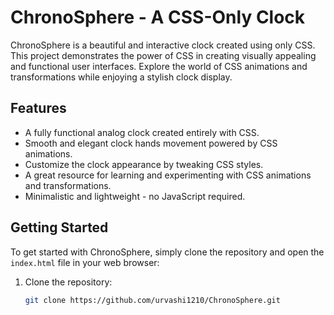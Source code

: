 # ChronoSphere - A CSS-Only Clock

ChronoSphere is a beautiful and interactive clock created using only CSS. This project demonstrates the power of CSS in creating visually appealing and functional user interfaces. Explore the world of CSS animations and transformations while enjoying a stylish clock display.

## Features

- A fully functional analog clock created entirely with CSS.
- Smooth and elegant clock hands movement powered by CSS animations.
- Customize the clock appearance by tweaking CSS styles.
- A great resource for learning and experimenting with CSS animations and transformations.
- Minimalistic and lightweight - no JavaScript required.


## Getting Started

To get started with ChronoSphere, simply clone the repository and open the `index.html` file in your web browser:

1. Clone the repository:

   ```bash
   git clone https://github.com/urvashi1210/ChronoSphere.git
